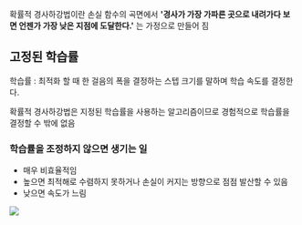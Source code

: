확률적 경사하강법이란 손실 함수의 곡면에서 **'경사가 가장 가파른 곳으로 내려가다 보면 언젠가 가장 낮은 지점에 도달한다.'** 는 가정으로 만들어 짐

## 고정된 학습률
학습률 : 최적화 할 때 한 걸음의 폭을 결정하는 스텝 크기를 말하며 학습 속도를 결정한다. 

확률적 경사하강법은 지정된 학습률을 사용하는 알고리즘이므로 경험적으로 학습률을 결정할 수 밖에 없음

### 학습률을 조정하지 않으면 생기는 일
- 매우 비효율적임
- 높으면 최적해로 수렴하지 못하거나 손실이 커지는 방향으로 점점 발산할 수 있음
- 낮으면 속도가 느림

![](https://i.imgur.com/1grZdTO.png)

